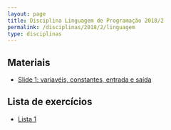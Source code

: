 ```yaml
---
layout: page
title: Disciplina Linguagem de Programação 2018/2
permalink: /disciplinas/2018/2/linguagem
type: disciplinas
---
```


## Materiais
* [Slide 1: variavéis, constantes, entrada e saída](https://marcoaugustoandrade.github.io/linguagem-c/1-introducao.html)

## Lista de exercícios
* [Lista 1](https://github.com/marcoinf/marcoinf.github.io/raw/master/downloads/lista-1.pdf)
